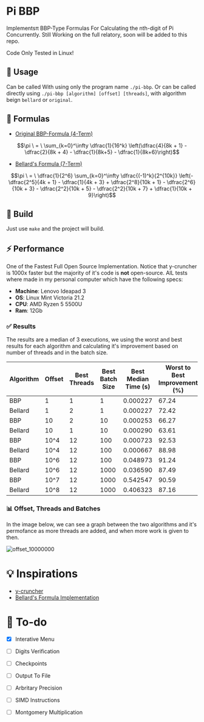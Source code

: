 # Pi BBP
Implementsπ BBP-Type Formulas For Calculating the nth-digit of Pi Concurrently. Still Working on the full relatory, soon will be added to this repo.

Code Only Tested in Linux!

## 📘 Usage
Can be called With using only the program name `./pi-bbp`. Or can be called directly using `./pi-bbp [algorithm] [offset] [threads]`, with algorithm beign `bellard` or `original`.

## 🧮 Formulas
* [Original BBP-Formula (4-Term)](https://en.wikipedia.org/wiki/Bailey%E2%80%93Borwein%E2%80%93Plouffe_formula)

$$\pi \ = \ \sum_{k=0}^\infty \dfrac{1}{16^k} \left(\dfrac{4}{8k + 1} - \dfrac{2}{8k + 4} - \dfrac{1}{8k+5} - \dfrac{1}{8k+6}\right)$$

* [Bellard's Formula (7-Term)](https://bellard.org/pi/)

$$\pi \ = \ \dfrac{1}{2^6} \sum_{k=0}^\infty \dfrac{(-1)^k}{2^{10k}} \left(-\dfrac{2^5}{4k + 1} - \dfrac{1}{4k + 3} + \dfrac{2^8}{10k + 1} - \dfrac{2^6}{10k + 3} - \dfrac{2^2}{10k + 5} - \dfrac{2^2}{10k + 7} + \dfrac{1}{10k + 9}\right)$$

## 🧰 Build
Just use `make` and the project will build.

## ⚡ Performance
One of the Fastest Full Open Source Implementation. Notice that y-cruncher is 1000x faster but the majority of it's code is **not** open-source.
AlL tests where made in my personal computer which have the following specs:

* **Machine**: Lenovo Ideapad 3
* **OS**: Linux Mint Victoria 21.2
* **CPU**: AMD Ryzen 5 5500U
* **Ram**: 12Gb

### ✅ Results
The results are a median of 3 executions, we using the worst and best results for each algorithm and calculating it's improvement based on number of threads and in the batch size.

| Algorithm | Offset | Best Threads | Best Batch Size | Best Median Time (s) | Worst to Best Improvement (%) |
|-----------|--------|--------------|-----------------|-----------------------|-------------------------------|
| BBP       | 1      | 1            | 1               | 0.000227              | 67.24                         |
| Bellard   | 1      | 2            | 1               | 0.000227              | 72.42                         |
| BBP       | 10     | 2            | 10              | 0.000253              | 66.27                         |
| Bellard   | 10     | 1            | 10              | 0.000290              | 63.61                         |
| BBP       | 10^4   | 12           | 100             | 0.000723              | 92.53                         |
| Bellard   | 10^4   | 12           | 100             | 0.000667              | 88.98                         |
| BBP       | 10^6   | 12           | 100             | 0.048973              | 91.24                         |
| Bellard   | 10^6   | 12           | 1000            | 0.036590              | 87.49                         |
| BBP       | 10^7   | 12           | 1000            | 0.542547              | 90.59                         |
| Bellard   | 10^8   | 12           | 1000            | 0.406323              | 87.16                         |



### 📊 Offset, Threads and Batches
In the image below, we can see a graph between the two algorithms and it's permofance as more threads are added, and when more work is given to then.

![offset_10000000](https://github.com/user-attachments/assets/49e56f2d-d6be-471a-afd8-0047f868b695)

# 💡 Inspirations
* [y-cruncher](http://www.numberworld.org/y-cruncher/)
* [Bellard's Formula Implementation](https://link.springer.com/article/10.1007/s11139-021-00475-y)

# 📝 To-do
* [x] Interative Menu
* [ ] Digits Verification
* [ ] Checkpoints
* [ ] Output To File
* [ ] Arbritary Precision
* [ ] SIMD Instructions
* [ ] Montgomery Multiplication


